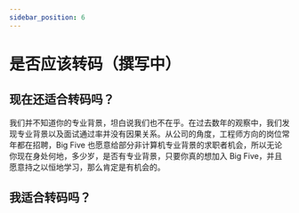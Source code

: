 ```yaml
---
sidebar_position: 6
---
```


# 是否应该转码（撰写中）

## 现在还适合转码吗？
我们并不知道你的专业背景，坦白说我们也不在乎。在过去数年的观察中，我们发现专业背景以及面试通过率并没有因果关系。从公司的角度，工程师方向的岗位常年都在招聘，Big Five 也愿意给部分非计算机专业背景的求职者机会，所以无论你现在身处何地，多少岁，是否有专业背景，只要你真的想加入 Big Five，并且愿意持之以恒地学习，那么肯定是有机会的。

## 我适合转码吗？



